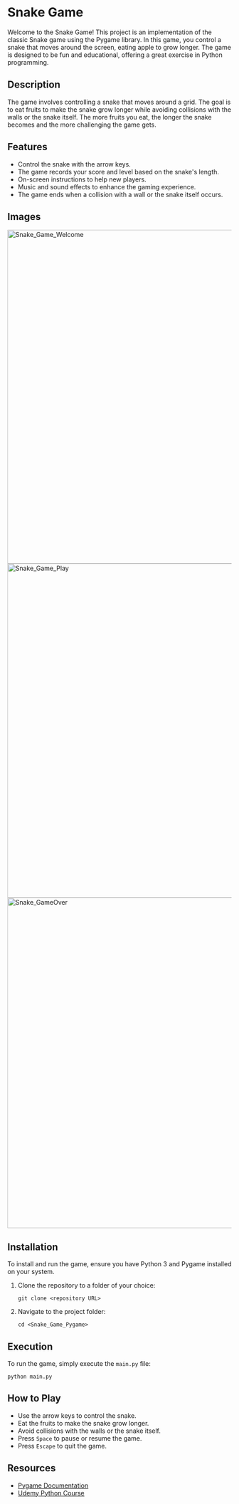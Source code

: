 # Snake Game

Welcome to the Snake Game! This project is an implementation of the classic Snake game using the Pygame library. In this game, you control a snake that moves around the screen, eating apple to grow longer. The game is designed to be fun and educational, offering a great exercise in Python programming.

## Description

The game involves controlling a snake that moves around a grid. The goal is to eat fruits to make the snake grow longer while avoiding collisions with the walls or the snake itself. The more fruits you eat, the longer the snake becomes and the more challenging the game gets.

## Features

- Control the snake with the arrow keys.
- The game records your score and level based on the snake's length.
- On-screen instructions to help new players.
- Music and sound effects to enhance the gaming experience.
- The game ends when a collision with a wall or the snake itself occurs.

## Images 

<img width="750" alt="Snake_Game_Welcome" src="https://github.com/NANITH777/Snake_Game_Pygame/assets/109669139/c8292fe5-dca3-4e6b-9c98-3091cdc29069">
<img width="751" alt="Snake_Game_Play" src="https://github.com/NANITH777/Snake_Game_Pygame/assets/109669139/f178cc14-7474-4b37-93d5-9ad83d5ccb83">
<img width="743" alt="Snake_GameOver" src="https://github.com/NANITH777/Snake_Game_Pygame/assets/109669139/1f9101b7-9c57-4ec6-b701-c06b4faf1389">


## Installation

To install and run the game, ensure you have Python 3 and Pygame installed on your system.

1. Clone the repository to a folder of your choice:
    ```shell
    git clone <repository URL>
    ```

2. Navigate to the project folder:
    ```shell
    cd <Snake_Game_Pygame>
    ```

## Execution

To run the game, simply execute the `main.py` file:

```shell
python main.py
```

## How to Play

- Use the arrow keys to control the snake.
- Eat the fruits to make the snake grow longer.
- Avoid collisions with the walls or the snake itself.
- Press `Space` to pause or resume the game.
- Press `Escape` to quit the game.

## Resources

- [Pygame Documentation](https://www.pygame.org/docs/)
- [Udemy Python Course](https://www.udemy.com/course/the-art-of-doing-video-game-creation-with-python-and-pygame)
